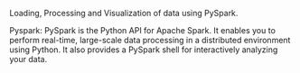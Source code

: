 Loading, Processing and Visualization of data using PySpark.

Pyspark:
PySpark is the Python API for Apache Spark. 
It enables you to perform real-time, large-scale data processing in a distributed environment using Python. 
It also provides a PySpark shell for interactively analyzing your data.
